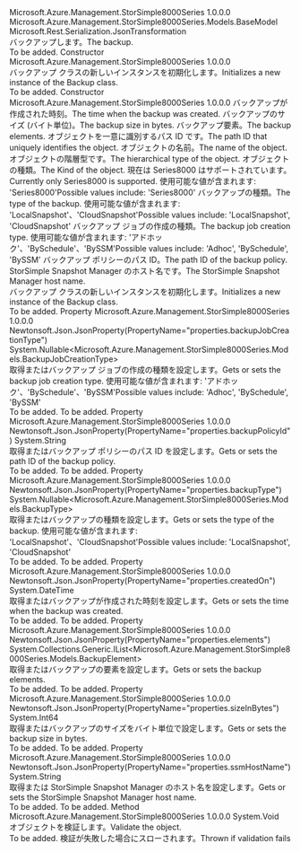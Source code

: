 <Type Name="Backup" FullName="Microsoft.Azure.Management.StorSimple8000Series.Models.Backup">
  <TypeSignature Language="C#" Value="public class Backup : Microsoft.Azure.Management.StorSimple8000Series.Models.BaseModel" />
  <TypeSignature Language="ILAsm" Value=".class public auto ansi beforefieldinit Backup extends Microsoft.Azure.Management.StorSimple8000Series.Models.BaseModel" />
  <TypeSignature Language="DocId" Value="T:Microsoft.Azure.Management.StorSimple8000Series.Models.Backup" />
  <TypeSignature Language="VB.NET" Value="Public Class Backup&#xA;Inherits BaseModel" />
  <TypeSignature Language="F#" Value="type Backup = class&#xA;    inherit BaseModel" />
  <AssemblyInfo>
    <AssemblyName>Microsoft.Azure.Management.StorSimple8000Series</AssemblyName>
    <AssemblyVersion>1.0.0.0</AssemblyVersion>
  </AssemblyInfo>
  <Base>
    <BaseTypeName>Microsoft.Azure.Management.StorSimple8000Series.Models.BaseModel</BaseTypeName>
  </Base>
  <Interfaces />
  <Attributes>
    <Attribute>
      <AttributeName>Microsoft.Rest.Serialization.JsonTransformation</AttributeName>
    </Attribute>
  </Attributes>
  <Docs>
    <summary>
            <span data-ttu-id="a817f-101">バックアップします。</span><span class="sxs-lookup"><span data-stu-id="a817f-101">The backup.</span></span>
            </summary>
    <remarks>To be added.</remarks>
  </Docs>
  <Members>
    <Member MemberName=".ctor">
      <MemberSignature Language="C#" Value="public Backup ();" />
      <MemberSignature Language="ILAsm" Value=".method public hidebysig specialname rtspecialname instance void .ctor() cil managed" />
      <MemberSignature Language="DocId" Value="M:Microsoft.Azure.Management.StorSimple8000Series.Models.Backup.#ctor" />
      <MemberSignature Language="VB.NET" Value="Public Sub New ()" />
      <MemberType>Constructor</MemberType>
      <AssemblyInfo>
        <AssemblyName>Microsoft.Azure.Management.StorSimple8000Series</AssemblyName>
        <AssemblyVersion>1.0.0.0</AssemblyVersion>
      </AssemblyInfo>
      <Parameters />
      <Docs>
        <summary>
            <span data-ttu-id="a817f-102">バックアップ クラスの新しいインスタンスを初期化します。</span><span class="sxs-lookup"><span data-stu-id="a817f-102">Initializes a new instance of the Backup class.</span></span>
            </summary>
        <remarks>To be added.</remarks>
      </Docs>
    </Member>
    <Member MemberName=".ctor">
      <MemberSignature Language="C#" Value="public Backup (DateTime createdOn, long sizeInBytes, System.Collections.Generic.IList&lt;Microsoft.Azure.Management.StorSimple8000Series.Models.BackupElement&gt; elements, string id = null, string name = null, string type = null, Nullable&lt;Microsoft.Azure.Management.StorSimple8000Series.Models.Kind&gt; kind = null, Nullable&lt;Microsoft.Azure.Management.StorSimple8000Series.Models.BackupType&gt; backupType = null, Nullable&lt;Microsoft.Azure.Management.StorSimple8000Series.Models.BackupJobCreationType&gt; backupJobCreationType = null, string backupPolicyId = null, string ssmHostName = null);" />
      <MemberSignature Language="ILAsm" Value=".method public hidebysig specialname rtspecialname instance void .ctor(valuetype System.DateTime createdOn, int64 sizeInBytes, class System.Collections.Generic.IList`1&lt;class Microsoft.Azure.Management.StorSimple8000Series.Models.BackupElement&gt; elements, string id, string name, string type, valuetype System.Nullable`1&lt;valuetype Microsoft.Azure.Management.StorSimple8000Series.Models.Kind&gt; kind, valuetype System.Nullable`1&lt;valuetype Microsoft.Azure.Management.StorSimple8000Series.Models.BackupType&gt; backupType, valuetype System.Nullable`1&lt;valuetype Microsoft.Azure.Management.StorSimple8000Series.Models.BackupJobCreationType&gt; backupJobCreationType, string backupPolicyId, string ssmHostName) cil managed" />
      <MemberSignature Language="DocId" Value="M:Microsoft.Azure.Management.StorSimple8000Series.Models.Backup.#ctor(System.DateTime,System.Int64,System.Collections.Generic.IList{Microsoft.Azure.Management.StorSimple8000Series.Models.BackupElement},System.String,System.String,System.String,System.Nullable{Microsoft.Azure.Management.StorSimple8000Series.Models.Kind},System.Nullable{Microsoft.Azure.Management.StorSimple8000Series.Models.BackupType},System.Nullable{Microsoft.Azure.Management.StorSimple8000Series.Models.BackupJobCreationType},System.String,System.String)" />
      <MemberSignature Language="VB.NET" Value="Public Sub New (createdOn As DateTime, sizeInBytes As Long, elements As IList(Of BackupElement), Optional id As String = null, Optional name As String = null, Optional type As String = null, Optional kind As Nullable(Of Kind) = null, Optional backupType As Nullable(Of BackupType) = null, Optional backupJobCreationType As Nullable(Of BackupJobCreationType) = null, Optional backupPolicyId As String = null, Optional ssmHostName As String = null)" />
      <MemberSignature Language="F#" Value="new Microsoft.Azure.Management.StorSimple8000Series.Models.Backup : DateTime * int64 * System.Collections.Generic.IList&lt;Microsoft.Azure.Management.StorSimple8000Series.Models.BackupElement&gt; * string * string * string * Nullable&lt;Microsoft.Azure.Management.StorSimple8000Series.Models.Kind&gt; * Nullable&lt;Microsoft.Azure.Management.StorSimple8000Series.Models.BackupType&gt; * Nullable&lt;Microsoft.Azure.Management.StorSimple8000Series.Models.BackupJobCreationType&gt; * string * string -&gt; Microsoft.Azure.Management.StorSimple8000Series.Models.Backup" Usage="new Microsoft.Azure.Management.StorSimple8000Series.Models.Backup (createdOn, sizeInBytes, elements, id, name, type, kind, backupType, backupJobCreationType, backupPolicyId, ssmHostName)" />
      <MemberType>Constructor</MemberType>
      <AssemblyInfo>
        <AssemblyName>Microsoft.Azure.Management.StorSimple8000Series</AssemblyName>
        <AssemblyVersion>1.0.0.0</AssemblyVersion>
      </AssemblyInfo>
      <Parameters>
        <Parameter Name="createdOn" Type="System.DateTime" />
        <Parameter Name="sizeInBytes" Type="System.Int64" />
        <Parameter Name="elements" Type="System.Collections.Generic.IList&lt;Microsoft.Azure.Management.StorSimple8000Series.Models.BackupElement&gt;" />
        <Parameter Name="id" Type="System.String" />
        <Parameter Name="name" Type="System.String" />
        <Parameter Name="type" Type="System.String" />
        <Parameter Name="kind" Type="System.Nullable&lt;Microsoft.Azure.Management.StorSimple8000Series.Models.Kind&gt;" />
        <Parameter Name="backupType" Type="System.Nullable&lt;Microsoft.Azure.Management.StorSimple8000Series.Models.BackupType&gt;" />
        <Parameter Name="backupJobCreationType" Type="System.Nullable&lt;Microsoft.Azure.Management.StorSimple8000Series.Models.BackupJobCreationType&gt;" />
        <Parameter Name="backupPolicyId" Type="System.String" />
        <Parameter Name="ssmHostName" Type="System.String" />
      </Parameters>
      <Docs>
        <param name="createdOn"><span data-ttu-id="a817f-103">バックアップが作成された時刻。</span><span class="sxs-lookup"><span data-stu-id="a817f-103">The time when the backup was created.</span></span></param>
        <param name="sizeInBytes"><span data-ttu-id="a817f-104">バックアップのサイズ (バイト単位)。</span><span class="sxs-lookup"><span data-stu-id="a817f-104">The backup size in bytes.</span></span></param>
        <param name="elements"><span data-ttu-id="a817f-105">バックアップ要素。</span><span class="sxs-lookup"><span data-stu-id="a817f-105">The backup elements.</span></span></param>
        <param name="id"><span data-ttu-id="a817f-106">オブジェクトを一意に識別するパス ID です。</span><span class="sxs-lookup"><span data-stu-id="a817f-106">The path ID that uniquely identifies the object.</span></span></param>
        <param name="name"><span data-ttu-id="a817f-107">オブジェクトの名前。</span><span class="sxs-lookup"><span data-stu-id="a817f-107">The name of the object.</span></span></param>
        <param name="type"><span data-ttu-id="a817f-108">オブジェクトの階層型です。</span><span class="sxs-lookup"><span data-stu-id="a817f-108">The hierarchical type of the object.</span></span></param>
        <param name="kind"><span data-ttu-id="a817f-109">オブジェクトの種類。</span><span class="sxs-lookup"><span data-stu-id="a817f-109">The Kind of the object.</span></span> <span data-ttu-id="a817f-110">現在は Series8000 はサポートされています。</span><span class="sxs-lookup"><span data-stu-id="a817f-110">Currently only Series8000 is supported.</span></span> <span data-ttu-id="a817f-111">使用可能な値が含まれます: 'Series8000'</span><span class="sxs-lookup"><span data-stu-id="a817f-111">Possible values include: 'Series8000'</span></span></param>
        <param name="backupType"><span data-ttu-id="a817f-112">バックアップの種類。</span><span class="sxs-lookup"><span data-stu-id="a817f-112">The type of the backup.</span></span> <span data-ttu-id="a817f-113">使用可能な値が含まれます: 'LocalSnapshot'、'CloudSnapshot'</span><span class="sxs-lookup"><span data-stu-id="a817f-113">Possible values include: 'LocalSnapshot', 'CloudSnapshot'</span></span></param>
        <param name="backupJobCreationType"><span data-ttu-id="a817f-114">バックアップ ジョブの作成の種類。</span><span class="sxs-lookup"><span data-stu-id="a817f-114">The backup job creation type.</span></span>
            <span data-ttu-id="a817f-115">使用可能な値が含まれます: 'アドホック'、'BySchedule'、'BySSM'</span><span class="sxs-lookup"><span data-stu-id="a817f-115">Possible values include: 'Adhoc', 'BySchedule', 'BySSM'</span></span></param>
        <param name="backupPolicyId"><span data-ttu-id="a817f-116">バックアップ ポリシーのパス ID。</span><span class="sxs-lookup"><span data-stu-id="a817f-116">The path ID of the backup policy.</span></span></param>
        <param name="ssmHostName"><span data-ttu-id="a817f-117">StorSimple Snapshot Manager のホスト名です。</span><span class="sxs-lookup"><span data-stu-id="a817f-117">The StorSimple Snapshot Manager host name.</span></span></param>
        <summary>
            <span data-ttu-id="a817f-118">バックアップ クラスの新しいインスタンスを初期化します。</span><span class="sxs-lookup"><span data-stu-id="a817f-118">Initializes a new instance of the Backup class.</span></span>
            </summary>
        <remarks>To be added.</remarks>
      </Docs>
    </Member>
    <Member MemberName="BackupJobCreationType">
      <MemberSignature Language="C#" Value="public Nullable&lt;Microsoft.Azure.Management.StorSimple8000Series.Models.BackupJobCreationType&gt; BackupJobCreationType { get; set; }" />
      <MemberSignature Language="ILAsm" Value=".property instance valuetype System.Nullable`1&lt;valuetype Microsoft.Azure.Management.StorSimple8000Series.Models.BackupJobCreationType&gt; BackupJobCreationType" />
      <MemberSignature Language="DocId" Value="P:Microsoft.Azure.Management.StorSimple8000Series.Models.Backup.BackupJobCreationType" />
      <MemberSignature Language="VB.NET" Value="Public Property BackupJobCreationType As Nullable(Of BackupJobCreationType)" />
      <MemberSignature Language="F#" Value="member this.BackupJobCreationType : Nullable&lt;Microsoft.Azure.Management.StorSimple8000Series.Models.BackupJobCreationType&gt; with get, set" Usage="Microsoft.Azure.Management.StorSimple8000Series.Models.Backup.BackupJobCreationType" />
      <MemberType>Property</MemberType>
      <AssemblyInfo>
        <AssemblyName>Microsoft.Azure.Management.StorSimple8000Series</AssemblyName>
        <AssemblyVersion>1.0.0.0</AssemblyVersion>
      </AssemblyInfo>
      <Attributes>
        <Attribute>
          <AttributeName>Newtonsoft.Json.JsonProperty(PropertyName="properties.backupJobCreationType")</AttributeName>
        </Attribute>
      </Attributes>
      <ReturnValue>
        <ReturnType>System.Nullable&lt;Microsoft.Azure.Management.StorSimple8000Series.Models.BackupJobCreationType&gt;</ReturnType>
      </ReturnValue>
      <Docs>
        <summary>
            <span data-ttu-id="a817f-119">取得またはバックアップ ジョブの作成の種類を設定します。</span><span class="sxs-lookup"><span data-stu-id="a817f-119">Gets or sets the backup job creation type.</span></span> <span data-ttu-id="a817f-120">使用可能な値が含まれます: 'アドホック'、'BySchedule'、'BySSM'</span><span class="sxs-lookup"><span data-stu-id="a817f-120">Possible values include: 'Adhoc', 'BySchedule', 'BySSM'</span></span>
            </summary>
        <value>To be added.</value>
        <remarks>To be added.</remarks>
      </Docs>
    </Member>
    <Member MemberName="BackupPolicyId">
      <MemberSignature Language="C#" Value="public string BackupPolicyId { get; set; }" />
      <MemberSignature Language="ILAsm" Value=".property instance string BackupPolicyId" />
      <MemberSignature Language="DocId" Value="P:Microsoft.Azure.Management.StorSimple8000Series.Models.Backup.BackupPolicyId" />
      <MemberSignature Language="VB.NET" Value="Public Property BackupPolicyId As String" />
      <MemberSignature Language="F#" Value="member this.BackupPolicyId : string with get, set" Usage="Microsoft.Azure.Management.StorSimple8000Series.Models.Backup.BackupPolicyId" />
      <MemberType>Property</MemberType>
      <AssemblyInfo>
        <AssemblyName>Microsoft.Azure.Management.StorSimple8000Series</AssemblyName>
        <AssemblyVersion>1.0.0.0</AssemblyVersion>
      </AssemblyInfo>
      <Attributes>
        <Attribute>
          <AttributeName>Newtonsoft.Json.JsonProperty(PropertyName="properties.backupPolicyId")</AttributeName>
        </Attribute>
      </Attributes>
      <ReturnValue>
        <ReturnType>System.String</ReturnType>
      </ReturnValue>
      <Docs>
        <summary>
            <span data-ttu-id="a817f-121">取得またはバックアップ ポリシーのパス ID を設定します。</span><span class="sxs-lookup"><span data-stu-id="a817f-121">Gets or sets the path ID of the backup policy.</span></span>
            </summary>
        <value>To be added.</value>
        <remarks>To be added.</remarks>
      </Docs>
    </Member>
    <Member MemberName="BackupType">
      <MemberSignature Language="C#" Value="public Nullable&lt;Microsoft.Azure.Management.StorSimple8000Series.Models.BackupType&gt; BackupType { get; set; }" />
      <MemberSignature Language="ILAsm" Value=".property instance valuetype System.Nullable`1&lt;valuetype Microsoft.Azure.Management.StorSimple8000Series.Models.BackupType&gt; BackupType" />
      <MemberSignature Language="DocId" Value="P:Microsoft.Azure.Management.StorSimple8000Series.Models.Backup.BackupType" />
      <MemberSignature Language="VB.NET" Value="Public Property BackupType As Nullable(Of BackupType)" />
      <MemberSignature Language="F#" Value="member this.BackupType : Nullable&lt;Microsoft.Azure.Management.StorSimple8000Series.Models.BackupType&gt; with get, set" Usage="Microsoft.Azure.Management.StorSimple8000Series.Models.Backup.BackupType" />
      <MemberType>Property</MemberType>
      <AssemblyInfo>
        <AssemblyName>Microsoft.Azure.Management.StorSimple8000Series</AssemblyName>
        <AssemblyVersion>1.0.0.0</AssemblyVersion>
      </AssemblyInfo>
      <Attributes>
        <Attribute>
          <AttributeName>Newtonsoft.Json.JsonProperty(PropertyName="properties.backupType")</AttributeName>
        </Attribute>
      </Attributes>
      <ReturnValue>
        <ReturnType>System.Nullable&lt;Microsoft.Azure.Management.StorSimple8000Series.Models.BackupType&gt;</ReturnType>
      </ReturnValue>
      <Docs>
        <summary>
            <span data-ttu-id="a817f-122">取得またはバックアップの種類を設定します。</span><span class="sxs-lookup"><span data-stu-id="a817f-122">Gets or sets the type of the backup.</span></span> <span data-ttu-id="a817f-123">使用可能な値が含まれます: 'LocalSnapshot'、'CloudSnapshot'</span><span class="sxs-lookup"><span data-stu-id="a817f-123">Possible values include: 'LocalSnapshot', 'CloudSnapshot'</span></span>
            </summary>
        <value>To be added.</value>
        <remarks>To be added.</remarks>
      </Docs>
    </Member>
    <Member MemberName="CreatedOn">
      <MemberSignature Language="C#" Value="public DateTime CreatedOn { get; set; }" />
      <MemberSignature Language="ILAsm" Value=".property instance valuetype System.DateTime CreatedOn" />
      <MemberSignature Language="DocId" Value="P:Microsoft.Azure.Management.StorSimple8000Series.Models.Backup.CreatedOn" />
      <MemberSignature Language="VB.NET" Value="Public Property CreatedOn As DateTime" />
      <MemberSignature Language="F#" Value="member this.CreatedOn : DateTime with get, set" Usage="Microsoft.Azure.Management.StorSimple8000Series.Models.Backup.CreatedOn" />
      <MemberType>Property</MemberType>
      <AssemblyInfo>
        <AssemblyName>Microsoft.Azure.Management.StorSimple8000Series</AssemblyName>
        <AssemblyVersion>1.0.0.0</AssemblyVersion>
      </AssemblyInfo>
      <Attributes>
        <Attribute>
          <AttributeName>Newtonsoft.Json.JsonProperty(PropertyName="properties.createdOn")</AttributeName>
        </Attribute>
      </Attributes>
      <ReturnValue>
        <ReturnType>System.DateTime</ReturnType>
      </ReturnValue>
      <Docs>
        <summary>
            <span data-ttu-id="a817f-124">取得またはバックアップが作成された時刻を設定します。</span><span class="sxs-lookup"><span data-stu-id="a817f-124">Gets or sets the time when the backup was created.</span></span>
            </summary>
        <value>To be added.</value>
        <remarks>To be added.</remarks>
      </Docs>
    </Member>
    <Member MemberName="Elements">
      <MemberSignature Language="C#" Value="public System.Collections.Generic.IList&lt;Microsoft.Azure.Management.StorSimple8000Series.Models.BackupElement&gt; Elements { get; set; }" />
      <MemberSignature Language="ILAsm" Value=".property instance class System.Collections.Generic.IList`1&lt;class Microsoft.Azure.Management.StorSimple8000Series.Models.BackupElement&gt; Elements" />
      <MemberSignature Language="DocId" Value="P:Microsoft.Azure.Management.StorSimple8000Series.Models.Backup.Elements" />
      <MemberSignature Language="VB.NET" Value="Public Property Elements As IList(Of BackupElement)" />
      <MemberSignature Language="F#" Value="member this.Elements : System.Collections.Generic.IList&lt;Microsoft.Azure.Management.StorSimple8000Series.Models.BackupElement&gt; with get, set" Usage="Microsoft.Azure.Management.StorSimple8000Series.Models.Backup.Elements" />
      <MemberType>Property</MemberType>
      <AssemblyInfo>
        <AssemblyName>Microsoft.Azure.Management.StorSimple8000Series</AssemblyName>
        <AssemblyVersion>1.0.0.0</AssemblyVersion>
      </AssemblyInfo>
      <Attributes>
        <Attribute>
          <AttributeName>Newtonsoft.Json.JsonProperty(PropertyName="properties.elements")</AttributeName>
        </Attribute>
      </Attributes>
      <ReturnValue>
        <ReturnType>System.Collections.Generic.IList&lt;Microsoft.Azure.Management.StorSimple8000Series.Models.BackupElement&gt;</ReturnType>
      </ReturnValue>
      <Docs>
        <summary>
            <span data-ttu-id="a817f-125">取得またはバックアップの要素を設定します。</span><span class="sxs-lookup"><span data-stu-id="a817f-125">Gets or sets the backup elements.</span></span>
            </summary>
        <value>To be added.</value>
        <remarks>To be added.</remarks>
      </Docs>
    </Member>
    <Member MemberName="SizeInBytes">
      <MemberSignature Language="C#" Value="public long SizeInBytes { get; set; }" />
      <MemberSignature Language="ILAsm" Value=".property instance int64 SizeInBytes" />
      <MemberSignature Language="DocId" Value="P:Microsoft.Azure.Management.StorSimple8000Series.Models.Backup.SizeInBytes" />
      <MemberSignature Language="VB.NET" Value="Public Property SizeInBytes As Long" />
      <MemberSignature Language="F#" Value="member this.SizeInBytes : int64 with get, set" Usage="Microsoft.Azure.Management.StorSimple8000Series.Models.Backup.SizeInBytes" />
      <MemberType>Property</MemberType>
      <AssemblyInfo>
        <AssemblyName>Microsoft.Azure.Management.StorSimple8000Series</AssemblyName>
        <AssemblyVersion>1.0.0.0</AssemblyVersion>
      </AssemblyInfo>
      <Attributes>
        <Attribute>
          <AttributeName>Newtonsoft.Json.JsonProperty(PropertyName="properties.sizeInBytes")</AttributeName>
        </Attribute>
      </Attributes>
      <ReturnValue>
        <ReturnType>System.Int64</ReturnType>
      </ReturnValue>
      <Docs>
        <summary>
            <span data-ttu-id="a817f-126">取得またはバックアップのサイズをバイト単位で設定します。</span><span class="sxs-lookup"><span data-stu-id="a817f-126">Gets or sets the backup size in bytes.</span></span>
            </summary>
        <value>To be added.</value>
        <remarks>To be added.</remarks>
      </Docs>
    </Member>
    <Member MemberName="SsmHostName">
      <MemberSignature Language="C#" Value="public string SsmHostName { get; set; }" />
      <MemberSignature Language="ILAsm" Value=".property instance string SsmHostName" />
      <MemberSignature Language="DocId" Value="P:Microsoft.Azure.Management.StorSimple8000Series.Models.Backup.SsmHostName" />
      <MemberSignature Language="VB.NET" Value="Public Property SsmHostName As String" />
      <MemberSignature Language="F#" Value="member this.SsmHostName : string with get, set" Usage="Microsoft.Azure.Management.StorSimple8000Series.Models.Backup.SsmHostName" />
      <MemberType>Property</MemberType>
      <AssemblyInfo>
        <AssemblyName>Microsoft.Azure.Management.StorSimple8000Series</AssemblyName>
        <AssemblyVersion>1.0.0.0</AssemblyVersion>
      </AssemblyInfo>
      <Attributes>
        <Attribute>
          <AttributeName>Newtonsoft.Json.JsonProperty(PropertyName="properties.ssmHostName")</AttributeName>
        </Attribute>
      </Attributes>
      <ReturnValue>
        <ReturnType>System.String</ReturnType>
      </ReturnValue>
      <Docs>
        <summary>
            <span data-ttu-id="a817f-127">取得または StorSimple Snapshot Manager のホスト名を設定します。</span><span class="sxs-lookup"><span data-stu-id="a817f-127">Gets or sets the StorSimple Snapshot Manager host name.</span></span>
            </summary>
        <value>To be added.</value>
        <remarks>To be added.</remarks>
      </Docs>
    </Member>
    <Member MemberName="Validate">
      <MemberSignature Language="C#" Value="public virtual void Validate ();" />
      <MemberSignature Language="ILAsm" Value=".method public hidebysig newslot virtual instance void Validate() cil managed" />
      <MemberSignature Language="DocId" Value="M:Microsoft.Azure.Management.StorSimple8000Series.Models.Backup.Validate" />
      <MemberSignature Language="VB.NET" Value="Public Overridable Sub Validate ()" />
      <MemberSignature Language="F#" Value="abstract member Validate : unit -&gt; unit&#xA;override this.Validate : unit -&gt; unit" Usage="backup.Validate " />
      <MemberType>Method</MemberType>
      <AssemblyInfo>
        <AssemblyName>Microsoft.Azure.Management.StorSimple8000Series</AssemblyName>
        <AssemblyVersion>1.0.0.0</AssemblyVersion>
      </AssemblyInfo>
      <ReturnValue>
        <ReturnType>System.Void</ReturnType>
      </ReturnValue>
      <Parameters />
      <Docs>
        <summary>
            <span data-ttu-id="a817f-128">オブジェクトを検証します。</span><span class="sxs-lookup"><span data-stu-id="a817f-128">Validate the object.</span></span>
            </summary>
        <remarks>To be added.</remarks>
        <exception cref="T:Microsoft.Rest.ValidationException">
            <span data-ttu-id="a817f-129">検証が失敗した場合にスローされます。</span><span class="sxs-lookup"><span data-stu-id="a817f-129">Thrown if validation fails</span></span>
            </exception>
      </Docs>
    </Member>
  </Members>
</Type>